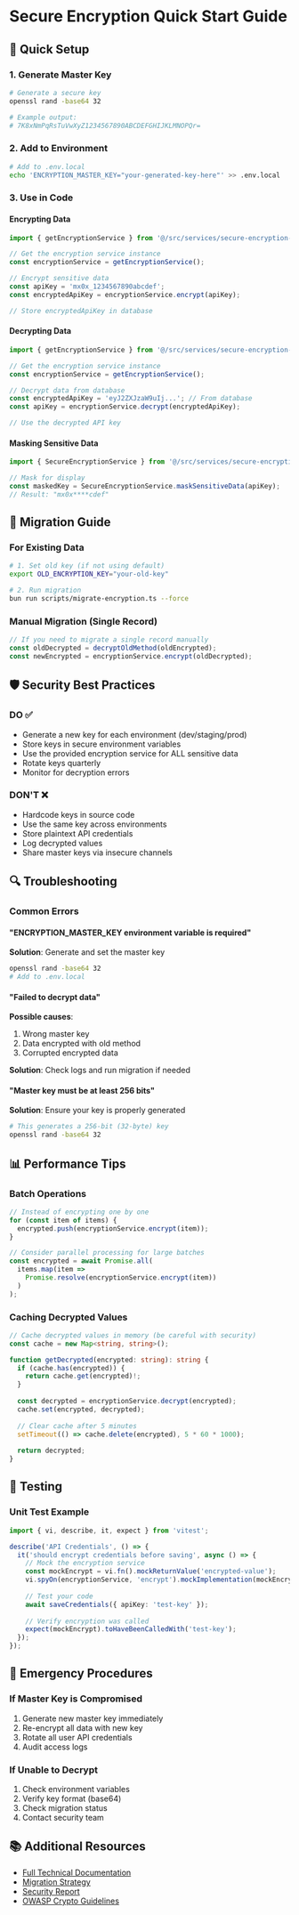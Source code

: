 # Secure Encryption Quick Start Guide

## 🚀 Quick Setup

### 1. Generate Master Key
```bash
# Generate a secure key
openssl rand -base64 32

# Example output: 
# 7K8xNmPqRsTuVwXyZ1234567890ABCDEFGHIJKLMNOPQr=
```

### 2. Add to Environment
```bash
# Add to .env.local
echo 'ENCRYPTION_MASTER_KEY="your-generated-key-here"' >> .env.local
```

### 3. Use in Code

#### Encrypting Data
```typescript
import { getEncryptionService } from '@/src/services/secure-encryption-service';

// Get the encryption service instance
const encryptionService = getEncryptionService();

// Encrypt sensitive data
const apiKey = 'mx0x_1234567890abcdef';
const encryptedApiKey = encryptionService.encrypt(apiKey);

// Store encryptedApiKey in database
```

#### Decrypting Data
```typescript
import { getEncryptionService } from '@/src/services/secure-encryption-service';

// Get the encryption service instance
const encryptionService = getEncryptionService();

// Decrypt data from database
const encryptedApiKey = 'eyJ2ZXJzaW9uIj...'; // From database
const apiKey = encryptionService.decrypt(encryptedApiKey);

// Use the decrypted API key
```

#### Masking Sensitive Data
```typescript
import { SecureEncryptionService } from '@/src/services/secure-encryption-service';

// Mask for display
const maskedKey = SecureEncryptionService.maskSensitiveData(apiKey);
// Result: "mx0x****cdef"
```

## 🔄 Migration Guide

### For Existing Data
```bash
# 1. Set old key (if not using default)
export OLD_ENCRYPTION_KEY="your-old-key"

# 2. Run migration
bun run scripts/migrate-encryption.ts --force
```

### Manual Migration (Single Record)
```typescript
// If you need to migrate a single record manually
const oldDecrypted = decryptOldMethod(oldEncrypted);
const newEncrypted = encryptionService.encrypt(oldDecrypted);
```

## 🛡️ Security Best Practices

### DO ✅
- Generate a new key for each environment (dev/staging/prod)
- Store keys in secure environment variables
- Use the provided encryption service for ALL sensitive data
- Rotate keys quarterly
- Monitor for decryption errors

### DON'T ❌
- Hardcode keys in source code
- Use the same key across environments
- Store plaintext API credentials
- Log decrypted values
- Share master keys via insecure channels

## 🔍 Troubleshooting

### Common Errors

#### "ENCRYPTION_MASTER_KEY environment variable is required"
**Solution**: Generate and set the master key
```bash
openssl rand -base64 32
# Add to .env.local
```

#### "Failed to decrypt data"
**Possible causes**:
1. Wrong master key
2. Data encrypted with old method
3. Corrupted encrypted data

**Solution**: Check logs and run migration if needed

#### "Master key must be at least 256 bits"
**Solution**: Ensure your key is properly generated
```bash
# This generates a 256-bit (32-byte) key
openssl rand -base64 32
```

## 📊 Performance Tips

### Batch Operations
```typescript
// Instead of encrypting one by one
for (const item of items) {
  encrypted.push(encryptionService.encrypt(item));
}

// Consider parallel processing for large batches
const encrypted = await Promise.all(
  items.map(item => 
    Promise.resolve(encryptionService.encrypt(item))
  )
);
```

### Caching Decrypted Values
```typescript
// Cache decrypted values in memory (be careful with security)
const cache = new Map<string, string>();

function getDecrypted(encrypted: string): string {
  if (cache.has(encrypted)) {
    return cache.get(encrypted)!;
  }
  
  const decrypted = encryptionService.decrypt(encrypted);
  cache.set(encrypted, decrypted);
  
  // Clear cache after 5 minutes
  setTimeout(() => cache.delete(encrypted), 5 * 60 * 1000);
  
  return decrypted;
}
```

## 🧪 Testing

### Unit Test Example
```typescript
import { vi, describe, it, expect } from 'vitest';

describe('API Credentials', () => {
  it('should encrypt credentials before saving', async () => {
    // Mock the encryption service
    const mockEncrypt = vi.fn().mockReturnValue('encrypted-value');
    vi.spyOn(encryptionService, 'encrypt').mockImplementation(mockEncrypt);
    
    // Test your code
    await saveCredentials({ apiKey: 'test-key' });
    
    // Verify encryption was called
    expect(mockEncrypt).toHaveBeenCalledWith('test-key');
  });
});
```

## 🚨 Emergency Procedures

### If Master Key is Compromised
1. Generate new master key immediately
2. Re-encrypt all data with new key
3. Rotate all user API credentials
4. Audit access logs

### If Unable to Decrypt
1. Check environment variables
2. Verify key format (base64)
3. Check migration status
4. Contact security team

## 📚 Additional Resources

- [Full Technical Documentation](./src/services/secure-encryption-service.ts)
- [Migration Strategy](./ENCRYPTION_MIGRATION_STRATEGY.md)
- [Security Report](./SECURITY_REMEDIATION_REPORT.md)
- [OWASP Crypto Guidelines](https://cheatsheetseries.owasp.org/cheatsheets/Cryptographic_Storage_Cheat_Sheet.html)